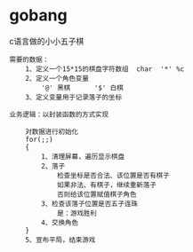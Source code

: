 # gobang
c语言做的小小五子棋   

    需要的数据：
        1、定义一个15*15的棋盘字符数组  char  '*' %c
        2、定义一个角色变量
            '@' 黑棋      '$' 白棋
        3、定义变量用于记录落子的坐标

    业务逻辑：以封装函数的方式实现
        
        对数据进行初始化
        for(;;)
        {
            1、清理屏幕，遍历显示棋盘
            2、落子
                检查坐标是否合法、该位置是否有棋子
                如果非法、有棋子，继续重新落子
                否则给该位置赋值棋子角色
            3、检查该落子位置是否五子连珠
                是：游戏胜利
            4、交换角色
        }
        5、宣布平局，结束游戏
